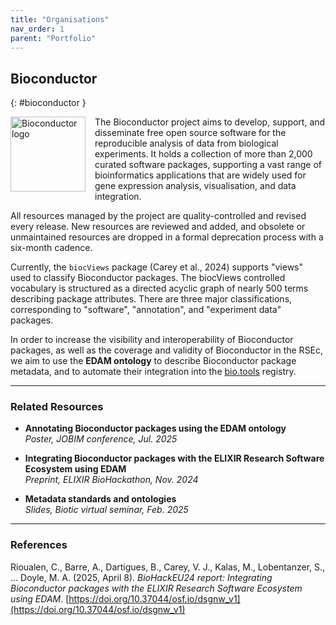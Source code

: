 ```yaml
---
title: "Organisations"
nav_order: 1
parent: "Portfolio"
---
```


## Bioconductor
{: #bioconductor }

[comment]: <> (<img src="{{ site.baseurl }}/assets/images/Bioconductor.png" alt="Bioconductor logo" style="float: left; margin-right: 15px; width: 120px; height: auto;" />)
<img src="{{ '/assets/images/Bioconductor.png' | relative_url }}" alt="Bioconductor logo" style="float: left; margin-right: 15px; width: 120px; height: auto;" />

The Bioconductor project aims to develop, support, and disseminate free open source software for the reproducible analysis of data from biological experiments. It holds a collection of more than 2,000 curated software packages, supporting a vast range of bioinformatics applications that are widely used for gene expression analysis, visualisation, and data integration.

All resources managed by the project are quality-controlled and revised every release. New resources are reviewed and added, and obsolete or unmaintained resources are dropped in a formal deprecation process with a six-month cadence.

Currently, the `biocViews` package (Carey et al., 2024) supports "views" used to classify Bioconductor packages. The biocViews controlled vocabulary is structured as a directed acyclic graph of nearly 500 terms describing package attributes. There are three major classifications, corresponding to "software", "annotation", and "experiment data" packages.

In order to increase the visibility and interoperability of Bioconductor packages, as well as the coverage and validity of Bioconductor in the RSEc, we aim to use the **EDAM ontology** to describe Bioconductor package metadata, and to automate their integration into the [bio.tools](https://bio.tools) registry.

---

### Related Resources

- **Annotating Bioconductor packages using the EDAM ontology**  
  *Poster, JOBIM conference, Jul. 2025*

- **Integrating Bioconductor packages with the ELIXIR Research Software Ecosystem using EDAM**  
  *Preprint, ELIXIR BioHackathon, Nov. 2024*

- **Metadata standards and ontologies**  
  *Slides, Biotic virtual seminar, Feb. 2025*

---

### References

Rioualen, C., Barre, A., Dartigues, B., Carey, V. J., Kalas, M., Lobentanzer, S., … Doyle, M. A. (2025, April 8). *BioHackEU24 report: Integrating Bioconductor packages with the ELIXIR Research Software Ecosystem using EDAM*. [https://doi.org/10.37044/osf.io/dsgnw_v1](https://doi.org/10.37044/osf.io/dsgnw_v1)
